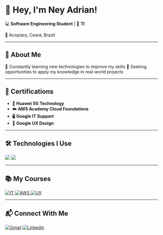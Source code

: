 # 👋 Hey, I'm Ney Adrian!  

💻 **Software Engineering Student** | 🚀 **TI**  

📍 Acopiara, Ceará, Brazil  

---

## 🚀 About Me  
🔹 Constantly learning new technologies to improve my skills 
🔹 Seeking opportunities to apply my knowledge in real-world projects  

---

## 🎯 Certifications  
- 📡 **Huawei 5G Technology**  
- ☁️ **AWS Academy Cloud Foundations**  
- 🖥️ **Google IT Support**  
- 🎨 **Google UX Design**   

---

## 🛠️ Technologies I Use  
<div>
    <img src="https://skillicons.dev/icons?i=typescript,javascript,react,nodejs,c" />
    <img src="https://skillicons.dev/icons?i=github,git,figma,photoshop" /><br>
</div>  

---

## 📚 My Courses  
<a href="https://www.credly.com/badges/6fc0f7e6-c7cc-4690-bc7b-0d0698a4e9a7/public_url">
    <img src="https://images.credly.com/size/135x135/images/fb97a12f-c0f1-4f37-9b7d-4a830199fe84/GCC_badge_IT_Support_1000x1000.png" alt="IT">
</a>
<a href="https://www.credly.com/badges/deb3a6b1-186a-413f-9322-ff8380e5745c/public_url">
    <img src="https://images.credly.com/size/135x135/images/73e4a58b-a8ef-41a3-a7db-9183dd269882/image.png" alt="AWS">
</a>
<a href="https://www.credly.com/badges/3c77930f-3a37-455b-a9ee-7a330cfd3a65/public_url">
    <img src="https://images.credly.com/size/135x135/images/f4b9febb-69f6-46d8-8797-1e504ebfe0f8/GCC_badge_UX_1000x1000.png" alt="UX">
</a> 

---

## 📬 Connect With Me  
[![Gmail](https://img.shields.io/badge/Gmail-D14836?style=for-the-badge&logo=gmail&logoColor=white)](mailto:neyadrian2018@gmail.com)
[![Linkedin](https://img.shields.io/badge/LinkedIn-0077B5?style=for-the-badge&logo=linkedin&logoColor=white)](https://www.linkedin.com/in/ney-adrian-casimiro-oliveira-567b902bb/)
